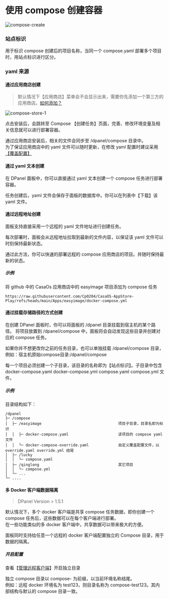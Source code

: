 # 使用 compose 创建容器

![compose-create](https://cdn.w7.cc/dpanel/compose-create.png)

### 站点标识

用于标识 compose 创建后的项目名称，当同一个 compose.yaml 部署多个项目时，用站点标识进行区分。

### yaml 来源

#### 通过应用商店创建

> 默认情况下【应用商店】菜单会不会显示出来，需要你先添加一个第三方的应用商店。[如何添加？](/zh-cn/manual/setting/store)

![compose-store-1](https://cdn.w7.cc/dpanel/compose-store-1.png)

点击安装后，会跳转至 Compose 【创建任务】页面，完善、修改环境变量及相关信息就可以进行部署容器。

通过应用商店安装后，相关的文件会同步至 /dpanel/compose 目录中。\
为了保证应用商店中的 yaml 文件可以随时更新，在修改 yaml 配置时建议采用[【覆盖配置】](/zh-cn/manual/compose/override)

#### 通过 yaml 文本创建

在 DPanel 面板中，你可以直接通过 yaml 文本创建一个 compose 任务进行部署容器。

任务创建后，yaml 文件会保存于面板的数据库中。你可以在列表中【下载】该 yaml 文件。

#### 通过远程地址创建

面板支持直接采用一个远程的 yaml 文件地址进行创建任务。

每次部署时，面板会从远程地址拉取到最新的文件内容，以保证该 yaml 文件可以时刻保持最新状态。

通过此方法，你可以快速的部署远程的 compose 应用商店的项目。并随时保持最新的状态。

##### 示例

将 github 中的 CasaOs 应用商店中的 easyimage 项目添加为 compose 任务

```
https://raw.githubusercontent.com/Cp0204/CasaOS-AppStore-Play/refs/heads/main/Apps/easyimage/docker-compose.yml
```

#### 通过挂载存储路径的方式创建

在创建 DPanel 面板时，你可以将面板的 /dpanel 目录挂载到宿主机的某个路径。
将项目放置到 /dpanel/compose 中，面板将会自动发现这些目录并创建对应的 compose 任务。

如果你并不想更改你之前的任务目录，也可以单独挂载 /dpanel/compose 目录，例如：宿主机原始compose目录:/dpanel/compose

每一个项目必须创建一个子目录，该目录的名称即为【站点标识】。子目录中包含 docker-compose.yaml docker-compose.yml compose.yaml compose.yml 文件。

##### 示例

目录结构如下：

```
/dpanel
├─ /compose
│  ├─ /easyimage                                  项目子目录，目录名即为标识
│  │  ├─ docker-compose.yaml                      该项目的 compose yaml 文件
│  │  └─ docker-compose-override.yaml             自定义覆盖配置文件，以 override.yaml override.yml 结尾
│  ├─ /lucky                                     
│  │  └─ compose.yaml
│  ├─ /qinglong                                   其它项目
│  │  └─ compose.yml
│  └─ ... 
└─ ....
```

#### 多 Docker 客户端数据隔离

> DPanel Version > 1.5.1

默认情况下，多个 docker 客户端是共享 compose 任务数据，即你创建一个 compose 任务后，这些数据可以在每个客户端进行部署。\
在一些功能类似的多 docker 客户端中，共享数据可以带来极大的方便。

面板同时支持给任意一个远程的 docker 客户端配置独立的 Compose 目录，用于数据的隔离。

##### 开启配置

查看【[管理远程客户端](/zh-cn/manual/setting/docker-env?id=开启独立-compose-目录)】开启独立目录

独立 compose 目录以 compose- 为前缀，以当前环境名称结尾。\
例如：远程 docker 环境名为 test123，则目录名称为 compose-test123。其内部结构与默认的 compose 目录一致。



